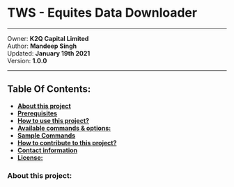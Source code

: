 # TWS - Equites Data Downloader

---

Owner: **K2Q Capital Limited**  
Author: **Mandeep Singh**  
Updated: **January 19th 2021**  
Version: **1.0.0**

---

## Table Of Contents:
- <a href="#About this project:">**About this project**</a>
- <a href="#Prerequisites:">**Prerequisites**</a>
- <a href="#How-to-use-this-project?">**How to use this project?**</a>
- <a href="#Available-commands-&-options:">**Available commands & options:**</a>
- <a href="#Sample-Commands:">**Sample Commands**</a>
- <a href="#How-to-contribute-to-this-project?">**How to contribute to this project?**</a>
- <a href="#Contact-information:">**Contact information**</a>
- <a href="#License:)*">**License:**</a>


### About this project:
